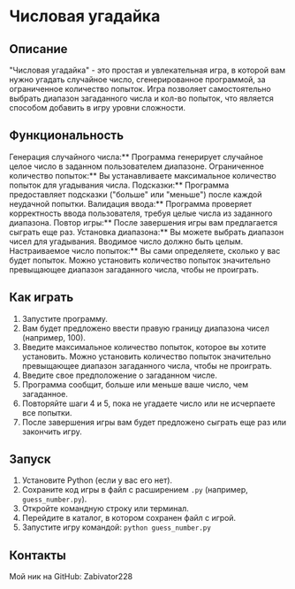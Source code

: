 # Числовая угадайка

## Описание

"Числовая угадайка" - это простая и увлекательная игра, в которой вам нужно угадать случайное число, сгенерированное программой, за ограниченное количество попыток. Игра позволяет самостоятельно выбрать диапазон загаданного числа и кол-во попыток, что является способом добавить в игру уровни сложности.

## Функциональность

Генерация случайного числа:** Программа генерирует случайное целое число в заданном пользователем диапазоне.
Ограниченное количество попыток:** Вы устанавливаете максимальное количество попыток для угадывания числа.
Подсказки:** Программа предоставляет подсказки ("больше" или "меньше") после каждой неудачной попытки.
Валидация ввода:** Программа проверяет корректность ввода пользователя, требуя целые числа из заданного диапазона.
Повтор игры:** После завершения игры вам предлагается сыграть еще раз.
Установка диапазона:** Вы можете выбрать диапазон чисел для угадывания. Вводимое число должно быть целым.
Настраиваемое число попыток:** Вы сами определяете, сколько у вас будет попыток. Можно установить количество попыток значительно превыщающее диапазон загаданного числа, чтобы не проиграть.

## Как играть

1.  Запустите программу.
2.  Вам будет предложено ввести правую границу диапазона чисел (например, 100).
3.  Введите максимальное количество попыток, которое вы хотите установить. Можно установить количество попыток значительно превыщающее диапазон загаданного числа, чтобы не проиграть.
4.  Введите свое предположение о загаданном числе.
5.  Программа сообщит, больше или меньше ваше число, чем загаданное.
6.  Повторяйте шаги 4 и 5, пока не угадаете число или не исчерпаете все попытки.
7.  После завершения игры вам будет предложено сыграть еще раз или закончить игру.

## Запуск

1.  Установите Python (если у вас его нет).
2.  Сохраните код игры в файл с расширением `.py` (например, `guess_number.py`).
3.  Откройте командную строку или терминал.
4.  Перейдите в каталог, в котором сохранен файл с игрой.
5.  Запустите игру командой: `python guess_number.py`


## Контакты

Мой ник на GitHub: Zabivator228